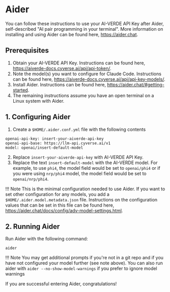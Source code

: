 # Aider
You can follow these instructions to use your AI-VERDE API Key after Aider, self-described "AI pair programming in your terminal". More information on installing and using Aider can be found here, https://aider.chat.

## Prerequisites
1. Obtain your AI-VERDE API Key. Instructions can be found here, https://aiverde-docs.cyverse.ai/api/api-token/.
2. Note the model(s) you want to configure for Claude Code. Instructions can be found here, https://aiverde-docs.cyverse.ai/api/api-key-models/.
3. Install Aider. Instructions can be found here, https://aider.chat/#getting-started.
4. The remaining instructions assume you have an open terminal on a Linux system with Aider.

## 1. Configuring Aider

1. Create a `$HOME/.aider.conf.yml` file with the following contents
```
openai-api-key: insert-your-aiverde-api-key
openai-api-base: https://llm-api.cyverse.ai/v1
model: openai/insert-default-model
```
2. Replace `insert-your-aiverde-api-key` with AI-VERDE API Key. 
3. Replace the text `insert-default-model` with the AI-VERDE model. For example, to use `phi4`, the model field would be set to `openai/phi4` or if you were using `nrp/phi4` model, the model field would be set to `openai/nrp/phi4`.

!!! Note
    This is the minimal configuration needed to use Aider. If you want to set other configuration for any models, you add a `$HOME/.aider.model.metadata.json` file. Instructions on the configuration values that can be set in this file can be found here, https://aider.chat/docs/config/adv-model-settings.html. 

## 2. Running Aider
Run Aider with the following command:

```
aider
```

!!! Note
    You may get additional prompts if you're not in a git repo and if you have not configured your model further (see note above). You can also run aider with `aider --no-show-model-warnings` if you prefer to ignore model warnings

If you are successful entering Aider, congratulations! 


